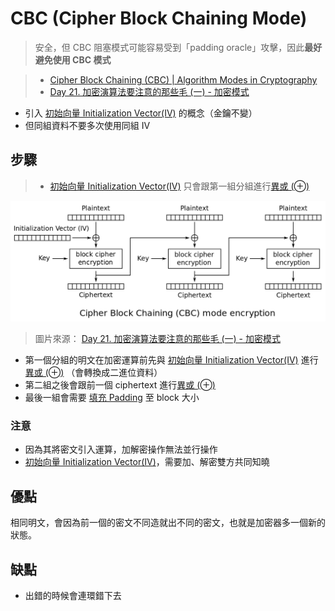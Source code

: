 # CBC (Cipher Block Chaining Mode)
> 安全，但 CBC 阻塞模式可能容易受到「padding oracle」攻擊，因此**最好避免使用 CBC 模式**

>- [Cipher Block Chaining (CBC) | Algorithm Modes in Cryptography](https://youtu.be/NnLLkmgBhCY)
>- [Day 21. 加密演算法要注意的那些毛 (一) - 加密模式](https://ithelp.ithome.com.tw/articles/10249953)
- 引入 [初始向量 Initialization Vector(IV)](演算法/初始向量%20Initialization%20Vector(IV).md) 的概念（金鑰不變）
- 但同組資料不要多次使用同組 IV

## 步驟
> - [初始向量 Initialization Vector(IV)](演算法/初始向量%20Initialization%20Vector(IV).md) 只會跟第一組分組進行[異或 (⊕)](演算法/異或%20(⊕).md)

![](其他/附件/Pasted%20image%2020220729112350.png)
> 圖片來源： [Day 21. 加密演算法要注意的那些毛 (一) - 加密模式](https://ithelp.ithome.com.tw/articles/10249953)

- 第一個分組的明文在加密運算前先與 [初始向量 Initialization Vector(IV)](演算法/初始向量%20Initialization%20Vector(IV).md) 進行 [異或 (⊕)](演算法/異或%20(⊕).md) （會轉換成二進位資料）
- 第二組之後會跟前一個 ciphertext 進行[異或 (⊕)](演算法/異或%20(⊕).md)
- 最後一組會需要 [填充 Padding](演算法/填充%20Padding.md) 至 block 大小

### 注意
- 因為其將密文引入運算，加解密操作無法並行操作
- [初始向量 Initialization Vector(IV)](演算法/初始向量%20Initialization%20Vector(IV).md)，需要加、解密雙方共同知曉

## 優點
相同明文，會因為前一個的密文不同造就出不同的密文，也就是加密器多一個新的狀態。

## 缺點
- 出錯的時候會連環錯下去
